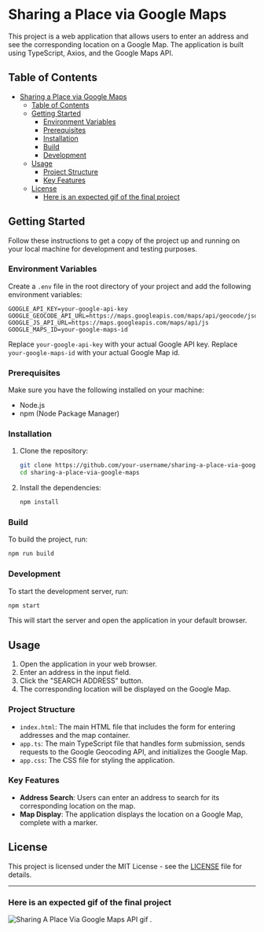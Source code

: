 # Sharing a Place via Google Maps

This project is a web application that allows users to enter an address and see the corresponding location on a Google Map. The application is built using TypeScript, Axios, and the Google Maps API.

## Table of Contents

- [Sharing a Place via Google Maps](#sharing-a-place-via-google-maps)
  - [Table of Contents](#table-of-contents)
  - [Getting Started](#getting-started)
    - [Environment Variables](#environment-variables)
    - [Prerequisites](#prerequisites)
    - [Installation](#installation)
    - [Build](#build)
    - [Development](#development)
  - [Usage](#usage)
    - [Project Structure](#project-structure)
    - [Key Features](#key-features)
  - [License](#license)
    - [Here is an expected gif of the final project](#here-is-an-expected-gif-of-the-final-project)

## Getting Started

Follow these instructions to get a copy of the project up and running on your local machine for development and testing purposes.

### Environment Variables

Create a `.env` file in the root directory of your project and add the following environment variables:

```
GOOGLE_API_KEY=your-google-api-key
GOOGLE_GEOCODE_API_URL=https://maps.googleapis.com/maps/api/geocode/json
GOOGLE_JS_API_URL=https://maps.googleapis.com/maps/api/js
GOOGLE_MAPS_ID=your-google-maps-id
```

Replace `your-google-api-key` with your actual Google API key.
Replace `your-google-maps-id` with your actual Google Map id.

### Prerequisites

Make sure you have the following installed on your machine:

- Node.js
- npm (Node Package Manager)

### Installation

1. Clone the repository:

   ```bash
   git clone https://github.com/your-username/sharing-a-place-via-google-maps.git
   cd sharing-a-place-via-google-maps
   ```

2. Install the dependencies:
   ```bash
   npm install
   ```

### Build

To build the project, run:

```bash
npm run build
```

### Development

To start the development server, run:

```bash
npm start
```

This will start the server and open the application in your default browser.

## Usage

1. Open the application in your web browser.
2. Enter an address in the input field.
3. Click the "SEARCH ADDRESS" button.
4. The corresponding location will be displayed on the Google Map.

### Project Structure

- `index.html`: The main HTML file that includes the form for entering addresses and the map container.
- `app.ts`: The main TypeScript file that handles form submission, sends requests to the Google Geocoding API, and initializes the Google Map.
- `app.css`: The CSS file for styling the application.

### Key Features

- **Address Search**: Users can enter an address to search for its corresponding location on the map.
- **Map Display**: The application displays the location on a Google Map, complete with a marker.

## License

This project is licensed under the MIT License - see the [LICENSE](LICENSE) file for details.

---

### Here is an expected gif of the final project

![Sharing A Place Via Google Maps API gif](./src/images/drag-and-drop.gif)
.
